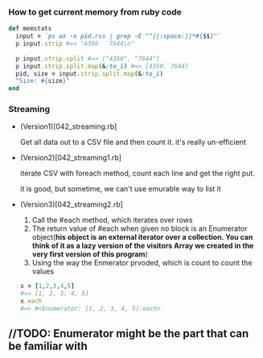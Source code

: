 ### How to get current memory from ruby code

```ruby
def memstats
  input = `ps ax -o pid,rss | grep -E "^[[:space:]]*#{$$}"`
  p input.strip #=> "4350   7644\n"
  
  p input.strip.split #=> ["4350", "7644"]
  p input.strip.split.map(&:to_i) #=> [4350, 7644]
  pid, size = input.strip.split.map(&:to_i)
  "Size: #{size}"
end


```

### Streaming

* (Version1)[042_streaming.rb]

  Get all data out to a CSV file and then count it. it's really un-efficient

* (Version2)[042_streaming1.rb]

  iterate CSV with foreach method, count each line and get the right put.
  
  it is good, but sometime, we can't use emurable way to list it

* (Version3)[042_streaming2.rb]

     1. Call the #each method, which iterates over rows
     2. The return value of #each when given no block is an Enumerator
        object(**his object is an external iterator over a collection. You can think of it as a lazy version of the visitors Array we created in the very first version of this program**)
     3. Using the way the Enmerator prvoded, which is count to count the values

    ```ruby
    x = [1,2,3,4,5]
    #=> [1, 2, 3, 4, 5]
    x.each
    #=> #<Enumerator: [1, 2, 3, 4, 5]:each>
    ```

## //TODO: Enumerator might be the part that can be familiar with
